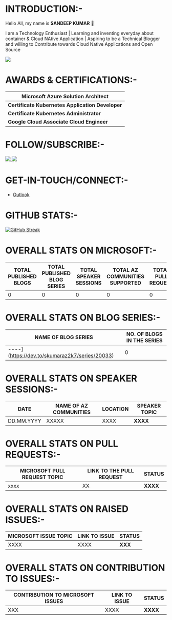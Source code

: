 # INTRODUCTION:-

Hello All, my name is __SANDEEP KUMAR__ 👋

I am a Technology Enthusiast | Learning and inventing everyday about container & Cloud NAtive Application | Aspiring to be a Technical Blogger and willing to Contribute towards Cloud Native Applications and Open Source

![](https://komarev.com/ghpvc/?username=skumaraz2k7&style=for-the-badge&color=green)

# AWARDS & CERTIFICATIONS:-

| __Microsoft Azure Solution Architect__ |
| ----------- |
| __Certificate Kubernetes Application Developer__ |
| __Certificate Kubernetes Administrator__ |
| __Google Cloud Associate Cloud Engineer__ |


# FOLLOW/SUBSCRIBE:-

  <a href="https://dev.to/@skumaraz2k7">
    <img src="https://img.shields.io/badge/-Dev.to-black?style=flat-square&logo=dev.to&logoColor=white"/>
  </a> 
  <a href="https://www.linkedin.com/in/kumarmit/">
    <img src="https://img.shields.io/badge/-LinkedIn-0e76a8?style=flat-square&logo=Linkedin&logoColor=white" />
  </a>
 
# GET-IN-TOUCH/CONNECT:-

-  [Outlook](mailto:skumaraz2k7@outlook.com)

# GITHUB STATS:-

[![GitHub Streak](http://github-readme-streak-stats.herokuapp.com?user=skumaraz2k7&theme=dark)](https://git.io/streak-stats)


# OVERALL STATS ON MICROSOFT:-

| __TOTAL PUBLISHED BLOGS__ | __TOTAL PUBLISHED BLOG SERIES__ | __TOTAL SPEAKER SESSIONS__ | __TOTAL AZ COMMUNITIES SUPPORTED__ | __TOTAL PULL REQUEST__ | __TOTAL ISSUES RAISED__ | __TOTAL CONTRIBUTION TO ISSUES__ | __TOTAL PRODUCT FEEDBACK__ |
| ----------- | ----------- | ----------- | ----------- | ----------- | ----------- | ----------- | ----------- |
| 0 | 0 | 0 | 0 | 0 | 0 | 0 | 0 |

# OVERALL STATS ON BLOG SERIES:-

| __NAME OF BLOG SERIES__ | __NO. OF BLOGS IN THE SERIES__ |
| ----------- | ----------- |
| ----](https://dev.to/skumaraz2k7/series/20033) | 0 |


# OVERALL STATS ON SPEAKER SESSIONS:-

| __DATE__ | __NAME OF AZ COMMUNITIES__ | __LOCATION__ | __SPEAKER TOPIC__ |
| ----------- | ----------- | ----------- | ----------- |
| DD.MM.YYYY | XXXXX | XXXX | __XXXX__  |


# OVERALL STATS ON PULL REQUESTS:-

| __MICROSOFT PULL REQUEST TOPIC__ | __LINK TO THE PULL REQUEST__ | __STATUS__ |
| ----------- | ----------- | ----------- |
| xxxx | XX | __XXXX__ |

# OVERALL STATS ON RAISED ISSUES:-

| __MICROSOFT ISSUE TOPIC__ | __LINK TO ISSUE__ | __STATUS__ |
| ----------- | ----------- | ----------- |
| XXXX | XXXX | __XXX__ |

# OVERALL STATS ON CONTRIBUTION TO ISSUES:-

| __CONTRIBUTION TO MICROSOFT ISSUES__ | __LINK TO ISSUE__ | __STATUS__ |
| ----------- | ----------- | ----------- |
| XXX | XXXX | __XXXX__ |
